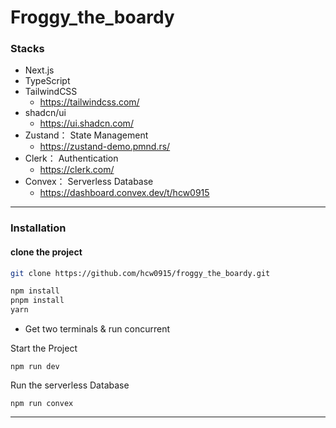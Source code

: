 # Froggy_the_boardy

### Stacks

- Next.js
- TypeScript
- TailwindCSS
  - https://tailwindcss.com/
- shadcn/ui
  - https://ui.shadcn.com/
- Zustand： State Management
  - https://zustand-demo.pmnd.rs/
- Clerk： Authentication
  - https://clerk.com/
- Convex： Serverless Database
  - https://dashboard.convex.dev/t/hcw0915

---

### Installation

#### clone the project

```bash
git clone https://github.com/hcw0915/froggy_the_boardy.git
```

```bash
npm install
pnpm install
yarn
```

- Get two terminals & run concurrent

Start the Project

```
npm run dev
```

Run the serverless Database

```
npm run convex
```

---
